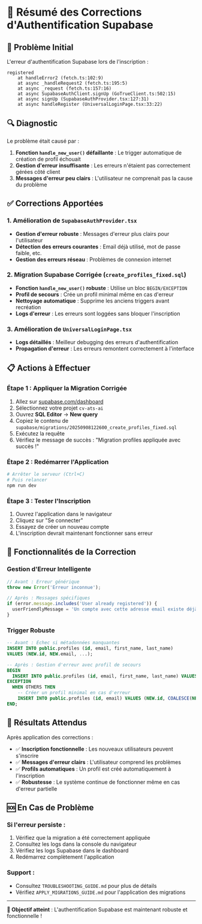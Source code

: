# 🔧 Résumé des Corrections d'Authentification Supabase

## 🎯 Problème Initial
L'erreur d'authentification Supabase lors de l'inscription :
```
registered
    at handleError2 (fetch.ts:102:9)
    at async _handleRequest2 (fetch.ts:195:5)
    at async _request (fetch.ts:157:16)
    at async SupabaseAuthClient.signUp (GoTrueClient.ts:502:15)
    at async signUp (SupabaseAuthProvider.tsx:127:31)
    at async handleRegister (UniversalLoginPage.tsx:33:22)
```

## 🔍 Diagnostic
Le problème était causé par :
1. **Fonction `handle_new_user()` défaillante** : Le trigger automatique de création de profil échouait
2. **Gestion d'erreur insuffisante** : Les erreurs n'étaient pas correctement gérées côté client
3. **Messages d'erreur peu clairs** : L'utilisateur ne comprenait pas la cause du problème

## ✅ Corrections Apportées

### 1. Amélioration de `SupabaseAuthProvider.tsx`
- **Gestion d'erreur robuste** : Messages d'erreur plus clairs pour l'utilisateur
- **Détection des erreurs courantes** : Email déjà utilisé, mot de passe faible, etc.
- **Gestion des erreurs réseau** : Problèmes de connexion internet

### 2. Migration Supabase Corrigée (`create_profiles_fixed.sql`)
- **Fonction `handle_new_user()` robuste** : Utilise un bloc `BEGIN/EXCEPTION`
- **Profil de secours** : Crée un profil minimal même en cas d'erreur
- **Nettoyage automatique** : Supprime les anciens triggers avant recréation
- **Logs d'erreur** : Les erreurs sont loggées sans bloquer l'inscription

### 3. Amélioration de `UniversalLoginPage.tsx`
- **Logs détaillés** : Meilleur debugging des erreurs d'authentification
- **Propagation d'erreur** : Les erreurs remontent correctement à l'interface

## 📋 Actions à Effectuer

### Étape 1 : Appliquer la Migration Corrigée
1. Allez sur [supabase.com/dashboard](https://supabase.com/dashboard)
2. Sélectionnez votre projet `cv-ats-ai`
3. Ouvrez **SQL Editor** → **New query**
4. Copiez le contenu de `supabase/migrations/20250908122600_create_profiles_fixed.sql`
5. Exécutez la requête
6. Vérifiez le message de succès : "Migration profiles appliquée avec succès !"

### Étape 2 : Redémarrer l'Application
```bash
# Arrêter le serveur (Ctrl+C)
# Puis relancer
npm run dev
```

### Étape 3 : Tester l'Inscription
1. Ouvrez l'application dans le navigateur
2. Cliquez sur "Se connecter"
3. Essayez de créer un nouveau compte
4. L'inscription devrait maintenant fonctionner sans erreur

## 🔧 Fonctionnalités de la Correction

### Gestion d'Erreur Intelligente
```typescript
// Avant : Erreur générique
throw new Error('Erreur inconnue');

// Après : Messages spécifiques
if (error.message.includes('User already registered')) {
  userFriendlyMessage = 'Un compte avec cette adresse email existe déjà.';
}
```

### Trigger Robuste
```sql
-- Avant : Échec si métadonnées manquantes
INSERT INTO public.profiles (id, email, first_name, last_name)
VALUES (NEW.id, NEW.email, ...);

-- Après : Gestion d'erreur avec profil de secours
BEGIN
  INSERT INTO public.profiles (id, email, first_name, last_name) VALUES (...);
EXCEPTION
  WHEN OTHERS THEN
    -- Créer un profil minimal en cas d'erreur
    INSERT INTO public.profiles (id, email) VALUES (NEW.id, COALESCE(NEW.email, ''));
END;
```

## 🎉 Résultats Attendus

Après application des corrections :
- ✅ **Inscription fonctionnelle** : Les nouveaux utilisateurs peuvent s'inscrire
- ✅ **Messages d'erreur clairs** : L'utilisateur comprend les problèmes
- ✅ **Profils automatiques** : Un profil est créé automatiquement à l'inscription
- ✅ **Robustesse** : Le système continue de fonctionner même en cas d'erreur partielle

## 🆘 En Cas de Problème

### Si l'erreur persiste :
1. Vérifiez que la migration a été correctement appliquée
2. Consultez les logs dans la console du navigateur
3. Vérifiez les logs Supabase dans le dashboard
4. Redémarrez complètement l'application

### Support :
- Consultez `TROUBLESHOOTING_GUIDE.md` pour plus de détails
- Vérifiez `APPLY_MIGRATIONS_GUIDE.md` pour l'application des migrations

---

**🎯 Objectif atteint** : L'authentification Supabase est maintenant robuste et fonctionnelle !